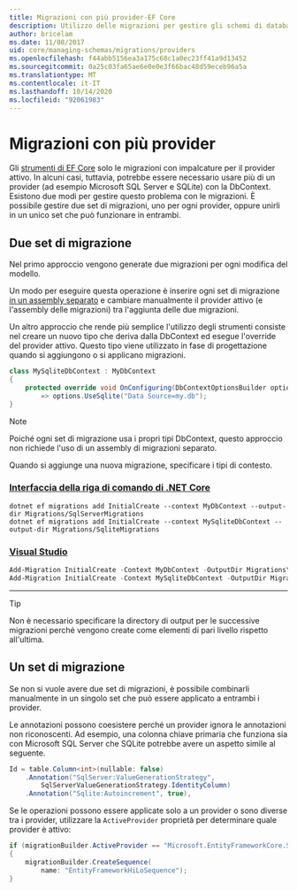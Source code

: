 ```yaml
---
title: Migrazioni con più provider-EF Core
description: Utilizzo delle migrazioni per gestire gli schemi di database quando sono destinati a più provider di database con Entity Framework Core
author: bricelam
ms.date: 11/08/2017
uid: core/managing-schemas/migrations/providers
ms.openlocfilehash: f44abb5156ea3a175c68c1a0ec23ff41a9d13452
ms.sourcegitcommit: 0a25c03fa65ae6e0e0e3f66bac48d59eceb96a5a
ms.translationtype: MT
ms.contentlocale: it-IT
ms.lasthandoff: 10/14/2020
ms.locfileid: "92061983"
---
```

# <a name="migrations-with-multiple-providers"></a>Migrazioni con più provider

Gli [strumenti di EF Core][1] solo le migrazioni con impalcature per il provider attivo. In alcuni casi, tuttavia, potrebbe essere necessario usare più di un provider (ad esempio Microsoft SQL Server e SQLite) con la DbContext. Esistono due modi per gestire questo problema con le migrazioni. È possibile gestire due set di migrazioni, uno per ogni provider, oppure unirli in un unico set che può funzionare in entrambi.

## <a name="two-migration-sets"></a>Due set di migrazione

Nel primo approccio vengono generate due migrazioni per ogni modifica del modello.

Un modo per eseguire questa operazione è inserire ogni set di migrazione [in un assembly separato][2] e cambiare manualmente il provider attivo (e l'assembly delle migrazioni) tra l'aggiunta delle due migrazioni.

Un altro approccio che rende più semplice l'utilizzo degli strumenti consiste nel creare un nuovo tipo che deriva dalla DbContext ed esegue l'override del provider attivo. Questo tipo viene utilizzato in fase di progettazione quando si aggiungono o si applicano migrazioni.

```csharp
class MySqliteDbContext : MyDbContext
{
    protected override void OnConfiguring(DbContextOptionsBuilder options)
        => options.UseSqlite("Data Source=my.db");
}
```

> [!NOTE]
> Poiché ogni set di migrazione usa i propri tipi DbContext, questo approccio non richiede l'uso di un assembly di migrazioni separato.

Quando si aggiunge una nuova migrazione, specificare i tipi di contesto.

### <a name="net-core-cli"></a>[Interfaccia della riga di comando di .NET Core](#tab/dotnet-core-cli)

```dotnetcli
dotnet ef migrations add InitialCreate --context MyDbContext --output-dir Migrations/SqlServerMigrations
dotnet ef migrations add InitialCreate --context MySqliteDbContext --output-dir Migrations/SqliteMigrations
```

### <a name="visual-studio"></a>[Visual Studio](#tab/vs)

```powershell
Add-Migration InitialCreate -Context MyDbContext -OutputDir Migrations\SqlServerMigrations
Add-Migration InitialCreate -Context MySqliteDbContext -OutputDir Migrations\SqliteMigrations
```

***

> [!TIP]
> Non è necessario specificare la directory di output per le successive migrazioni perché vengono create come elementi di pari livello rispetto all'ultima.

## <a name="one-migration-set"></a>Un set di migrazione

Se non si vuole avere due set di migrazioni, è possibile combinarli manualmente in un singolo set che può essere applicato a entrambi i provider.

Le annotazioni possono coesistere perché un provider ignora le annotazioni non riconoscenti. Ad esempio, una colonna chiave primaria che funziona sia con Microsoft SQL Server che SQLite potrebbe avere un aspetto simile al seguente.

```csharp
Id = table.Column<int>(nullable: false)
    .Annotation("SqlServer:ValueGenerationStrategy",
        SqlServerValueGenerationStrategy.IdentityColumn)
    .Annotation("Sqlite:Autoincrement", true),
```

Se le operazioni possono essere applicate solo a un provider o sono diverse tra i provider, utilizzare la `ActiveProvider` proprietà per determinare quale provider è attivo:

```csharp
if (migrationBuilder.ActiveProvider == "Microsoft.EntityFrameworkCore.SqlServer")
{
    migrationBuilder.CreateSequence(
        name: "EntityFrameworkHiLoSequence");
}
```

  [1]: xref:core/miscellaneous/cli/index
  [2]: xref:core/managing-schemas/migrations/projects
